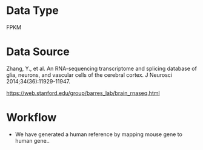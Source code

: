 # Data Type

FPKM

# Data Source

Zhang, Y., et al. An RNA-sequencing transcriptome and splicing database of glia, neurons, and vascular cells of the cerebral cortex. J Neurosci 2014;34(36):11929-11947.

https://web.stanford.edu/group/barres_lab/brain_rnaseq.html

# Workflow

* We have generated a human reference by mapping mouse gene to human gene..
